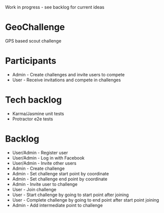 Work in progress - see backlog for current ideas

# GeoChallenge
GPS based scout challenge  

# Participants
* Admin - Create challenges and invite users to compete
* User - Receive invitations and compete in challenges

# Tech backlog
* Karma/Jasmine unit tests
* Protractor e2e tests

# Backlog
* User/Admin - Register user
* User/Admin - Log in with Facebook
* User/Admin - Invite other users
* Admin - Create challenge
* Admin - Set challenge start point by coordinate
* Admin - Set challenge end point by coordinate
* Admin - Invite user to challenge
* User - Join challenge
* User - Start challenge by going to start point after joining
* User - Complete challenge by going to end point after start point joining
* Admin - Add intermediate point to challenge